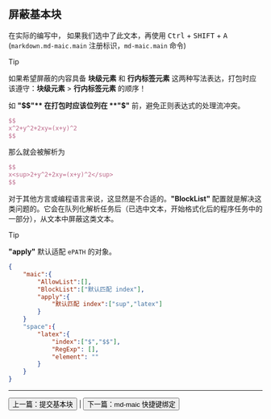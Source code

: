 ## 屏蔽基本块
在实际的编写中，
如果我们选中了此文本，再使用 <kbd>Ctrl</kbd> + <kbd>SHIFT</kbd> + <kbd>A</kbd> (`markdown.md-maic.main` 注册标识，`md-maic.main` 命令)

> [!tip]
> 如果希望屏蔽的内容具备 **块级元素** 和 **行内标签元素** 这两种写法表达，打包时应该遵守：**块级元素** > **行内标签元素** 的顺序！
>
> 如 **"$$"** 在打包时应该位列在 **"$"** 前，避免正则表达式的处理流冲突。
```latex
$$
x^2+y^2+2xy=(x+y)^2
$$
```

那么就会被解析为
```latex
$$
x<sup>2+y^2+2xy=(x+y)^2</sup>
$$
```

对于其他方言或编程语言来说，这显然是不合适的。**"BlockList"** 配置就是解决这类问题的。它会在队列化解析任务后（已选中文本，开始格式化后的程序任务中的一部分），从文本中屏蔽这类文本。

> [!tip]
> **"apply"** 默认适配 `ePATH` 的对象。
```json
{
    "maic":{
        "AllowList":[],
        "BlockList":["默认匹配 index"],
        "apply":{
            "默认匹配 index":["sup","latex"]
        }
    }
    "space":{
        "latex":{
            "index":["$","$$"],
            "RegExp": [],
            "element": ""
        }
    }
}
```

---
[<button>上一篇：提交基本块</button>](./[02]Apply%20Item.md) | [<button>下一篇：md-maic 快捷键绑定</button>](./[04]md-maic%20keybord%20bind.md)